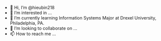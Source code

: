 - 👋 Hi, I’m @hieubin218
- 👀 I’m interested in ...
- 🌱 I’m currently learning Information Systems Major at Drexel University, Philadelphia, PA. 
- 💞️ I’m looking to collaborate on ...
- 📫 How to reach me ...

<!---
hieubin218/hieubin218 is a ✨ special ✨ repository because its `README.md` (this file) appears on your GitHub profile.
You can click the Preview link to take a look at your changes.
--->
